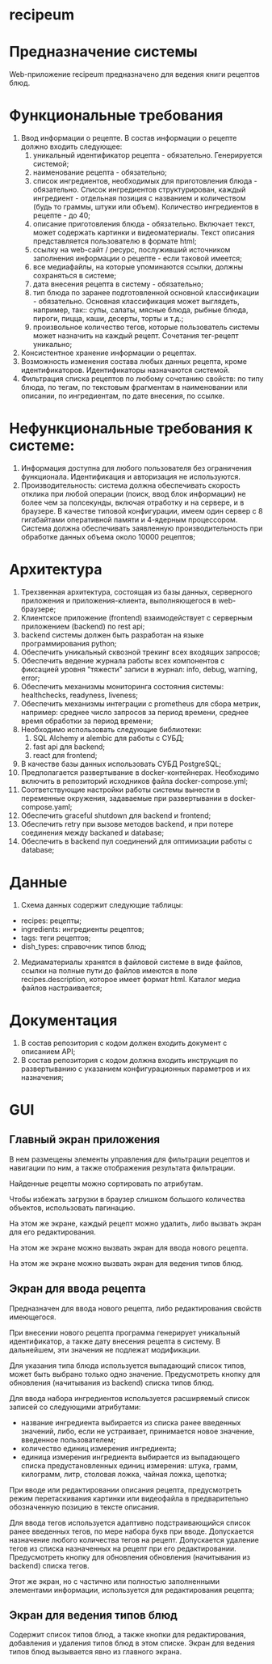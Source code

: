 # recipeum

# Предназначение системы

Web-приложение recipeum предназначено для ведения книги рецептов блюд.

# Функциональные требования

1. Ввод информации о рецепте. В состав информации о рецепте должно входить следующее:  
   1. уникальный идентификатор рецепта \- обязательно. Генерируется системой;  
   2. наименование рецепта \- обязательно;  
   3. список ингредиентов, необходимых для приготовления блюда \- обязательно. Список ингредиентов структурирован, каждый ингредиент \- отдельная позиция с названием и количеством (будь то граммы, штуки или объем). Количество ингредиентов в рецепте \- до 40;  
   4. описание приготовления блюда \- обязательно. Включает текст, может содержать картинки и видеоматериалы. Текст описания представляется пользователю в формате html;   
   5. ссылку на web-сайт / ресурс, послуживший источником заполнения информации о рецепте \- если таковой имеется;  
   6. все медиафайлы, на которые упоминаются ссылки, должны сохраняться в системе;  
   7. дата внесения рецепта в систему \- обязательно;  
   8. тип блюда по заранее подготовленной основной классификации \- обязательно. Основная классификация может выглядеть, например, так:: супы, салаты, мясные блюда, рыбные блюда, пироги, пицца, каши, десерты, торты и т.д.;  
   9. произвольное количество тегов, которые пользователь системы может назначить на каждый рецепт. Сочетания тег\-рецепт уникально;  
2. Консистентное хранение информации о рецептах.  
3. Возможность изменения состава любых данных рецепта, кроме идентификаторов. Идентификаторы назначаются системой.  
4. Фильтрация списка рецептов по любому сочетанию свойств: по типу блюда, по тегам, по текстовым фрагментам в наименовании или описании, по ингредиентам, по дате внесения, по ссылке.

# Нефункциональные требования к системе:

1. Информация доступна для любого пользователя без ограничения функционала. Идентификация и авторизация не используются.
3. Производительность: система должна обеспечивать скорость отклика при любой операции (поиск, ввод блок информации) не более чем за полсекунды, включая отработку и на сервере, и в браузере. В качестве типовой конфигурации, имеем один сервер  с 8 гигабайтами оперативной памяти и 4-ядерным процессором. Система должна обеспечивать заявленную производительность при обработке данных объема около 10000 рецептов;

# Архитектура

1. Трехзвенная архитектура, состоящая из базы данных, серверного приложения и приложения-клиента, выполняющегося в web-браузере;
2. Клиентское приложение (frontend) взаимодействует с серверным приложением (backend) по rest api; 
3. backend системы должен быть разработан на языке программирования python;  
4. Обеспечить уникальный сквозной трекинг всех входящих запросов;
5. Обеспечить ведение журнала работы всех компонентов с фиксацией уровня "тяжести" записи в журнал: info, debug, warning, error;
6. Обеспечить механизмы мониторинга состояния системы: healthchecks, readyness, liveness;
7. Обеспечить механизмы интеграции с prometheus для сбора метрик, например: среднее число запросов за период времени, среднее время обработки за период времени;
8. Необходимо использовать следующие библиотеки:  
   1. SQL Alchemy и alembic для работы с СУБД;  
   2. fast api для backend;  
   3. react для frontend;  
9. В качестве базы данных использовать СУБД PostgreSQL; 
10. Предполагается развертывание в docker-контейнерах. Необходимо включить в репозиторий исходников файла docker-compose.yml;  
11. Соответствующие настройки работы системы вынести в переменные окружения, задаваемые при развертывании в docker-compose.yaml; 
12. Обеспечить graceful shutdown для backend и frontend;
13. Обеспечить retry при вызове методов backend, и при потере соединения между backaned и database;
14. Обеспечить в backend пул соединений для оптимизации работы с database;  

# Данные
  
1. Схема данных содержит следующие таблицы:
- recipes: рецепты;
- ingredients: ингредиенты рецептов;
- tags: теги рецептов;
- dish_types: справочник типов блюд;
2. Медиаматериалы хранятся в файловой системе в виде файлов, ссылки на полные пути до файлов имеются в поле recipes.description, которое имеет формат html. Каталог медиа файлов настраивается;  

 # Документация

1. В состав репозитория с кодом должен входить документ с описанием API;  
2. В состав репозитория с кодом должна входить инструкция по развертыванию с указанием конфигурационных параметров и их назначения;

# GUI

## Главный экран приложения 

В нем размещены элементы управления для фильтрации рецептов и навигации по ним, а также отображения результата фильтрации. 

Найденные рецепты можно сортировать по атрибутам. 

Чтобы избежать загрузки в браузер слишком большого количества объектов, использовать пагинацию. 

На этом же экране, каждый рецепт можно удалить, либо вызвать экран для его редактирования. 

На этом же экране можно вызвать экран для ввода нового рецепта.

На этом же экране можно вызвать экран для ведения типов блюд.

## Экран для ввода рецепта

Предназначен для ввода нового рецепта, либо редактирования свойств имеющегося. 

При внесении нового рецепта программа генерирует уникальный идентификатор, а также дату внесения рецепта в систему. В дальнейшем, эти значения не подлежат модификации.

Для указания типа блюда используется выпадающий список типов, может быть выбрано только одно значение. Предусмотреть кнопку для обновления (начитывания из backend) списка типов блюд.

Для ввода набора ингредиентов используется расширяемый список записей со следующими атрибутами: 

- название ингредиента выбирается из списка ранее введенных значений, либо, если не устраивает, принимается новое значение, введенное пользователем;  
- количество единиц измерения ингредиента;  
- единица измерения ингредиента выбирается из выпадающего списка предустановленных единиц измерения: штука, грамм, килограмм, литр, столовая ложка, чайная ложка, щепотка;

При вводе или редактировании описания рецепта, предусмотреть режим перетаскивания картинки или видеофайла в предварительно обозначенную позицию в тексте описания. 

Для ввода тегов используется адаптивно подстраивающийся список ранее введенных тегов, по мере набора букв при вводе. Допускается назначение любого количества тегов на рецепт. Допускается удаление тегов из списка назначенных на рецепт при его редактировании. Предусмотреть кнопку для обновления обновления (начитывания из backend) списка тегов.

Этот же экран, но с частично или полностью заполненными элементами информации, используется для редактирования рецепта;

## Экран для ведения типов блюд

Содержит список типов блюд, а также кнопки для редактирования, добавления и удаления типов блюд в этом списке. 
Экран для ведения типов блюд вызывается явно из главного экрана.
